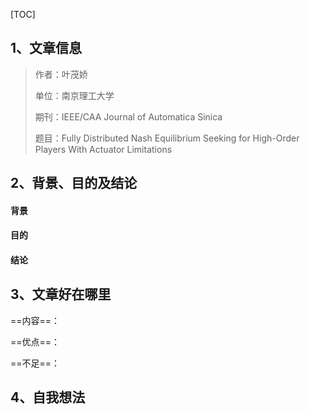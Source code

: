 [TOC]

## 1、文章信息
> 作者：叶茂娇
>
> 单位：南京理工大学
>
> 期刊：IEEE/CAA Journal of Automatica Sinica
>
> 题目：Fully Distributed Nash Equilibrium Seeking for High-Order Players With Actuator Limitations

## 2、背景、目的及结论

#### 背景



#### 目的



#### 结论



## 3、文章好在哪里

==内容==：



==优点==：



==不足==：



## 4、自我想法
